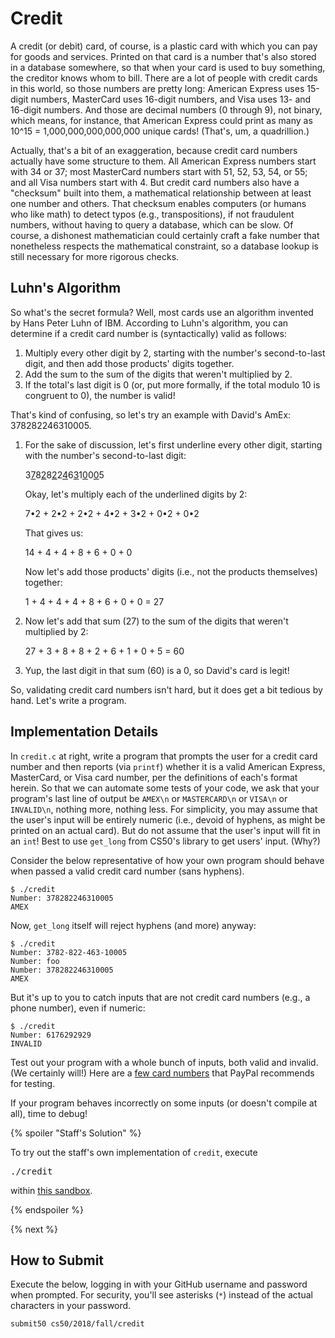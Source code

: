 # Credit

A credit (or debit) card, of course, is a plastic card with which you can pay for goods and services. Printed on that card is a number that's also stored in a database somewhere, so that when your card is used to buy something, the creditor knows whom to bill. There are a lot of people with credit cards in this world, so those numbers are pretty long: American Express uses 15-digit numbers, MasterCard uses 16-digit numbers, and Visa uses 13- and 16-digit numbers.  And those are decimal numbers (0 through 9), not binary, which means, for instance, that American Express could print as many as 10^15 = 1,000,000,000,000,000 unique cards! (That's, um, a quadrillion.)

Actually, that's a bit of an exaggeration, because credit card numbers actually have some structure to them. All American Express numbers start with 34 or 37; most MasterCard numbers start with 51, 52, 53, 54, or 55; and all Visa numbers start with 4. But credit card numbers also have a "checksum" built into them, a mathematical relationship between at least one number and others. That checksum enables computers (or humans who like math) to detect typos (e.g., transpositions), if not fraudulent numbers, without having to query a database, which can be slow. Of course, a dishonest mathematician could certainly craft a fake number that nonetheless respects the mathematical constraint, so a database lookup is still necessary for more rigorous checks.

## Luhn's Algorithm 

So what's the secret formula?  Well, most cards use an algorithm invented by Hans Peter Luhn of IBM. According to Luhn's algorithm, you can determine if a credit card number is (syntactically) valid as follows:

1. Multiply every other digit by 2, starting with the number's second-to-last digit, and then add those products' digits together.
1. Add the sum to the sum of the digits that weren't multiplied by 2.
1. If the total's last digit is 0 (or, put more formally, if the total modulo 10 is congruent to 0), the number is valid!

That's kind of confusing, so let's try an example with David's AmEx: 378282246310005.

1. For the sake of discussion, let's first underline every other digit, starting with the number's second-to-last digit:
   
   3<u>7</u>8<u>2</u>8<u>2</u>2<u>4</u>6<u>3</u>1<u>0</u>0<u>0</u>5

   Okay, let's multiply each of the underlined digits by 2:

   7•2 + 2•2 + 2•2 + 4•2 + 3•2 + 0•2 + 0•2

   That gives us:

   14 + 4 + 4 + 8 + 6 + 0 + 0

   Now let's add those products' digits (i.e., not the products themselves) together:

   1 + 4 + 4 + 4 + 8 + 6 + 0 + 0 = 27

1. Now let's add that sum (27) to the sum of the digits that weren't multiplied by 2:

   27 + 3 + 8 + 8 + 2 + 6 + 1 + 0 + 5 = 60

1. Yup, the last digit in that sum (60) is a 0, so David's card is legit!

So, validating credit card numbers isn't hard, but it does get a bit tedious by hand. Let's write a program.

## Implementation Details 

In `credit.c` at right, write a program that prompts the user for a credit card number and then reports (via `printf`) whether it is a valid American Express, MasterCard, or Visa card number, per the definitions of each's format herein. So that we can automate some tests of your code, we ask that your program's last line of output be `AMEX\n` or `MASTERCARD\n` or `VISA\n` or `INVALID\n`, nothing more, nothing less. For simplicity, you may assume that the user's input will be entirely numeric (i.e., devoid of hyphens, as might be printed on an actual card). But do not assume that the user's input will fit in an `int`! Best to use `get_long` from CS50's library to get users' input. (Why?)

Consider the below representative of how your own program should behave when passed a valid credit card number (sans hyphens).

```
$ ./credit
Number: 378282246310005
AMEX
```

Now, `get_long` itself will reject hyphens (and more) anyway:

```
$ ./credit
Number: 3782-822-463-10005
Number: foo
Number: 378282246310005
AMEX
```

But it's up to you to catch inputs that are not credit card numbers (e.g., a phone number), even if numeric:

```
$ ./credit
Number: 6176292929
INVALID
```

Test out your program with a whole bunch of inputs, both valid and invalid. (We certainly will!) Here are a [few card numbers](https://developer.paypal.com/docs/classic/payflow/payflow-pro/payflow-pro-testing/#credit-card-numbers-for-testing) that PayPal recommends for testing.

If your program behaves incorrectly on some inputs (or doesn't compile at all), time to debug!

{% spoiler "Staff's Solution" %}

To try out the staff's own implementation of <code>credit</code>, execute

<pre>
./credit
</pre>

within <a href="">this sandbox</a>.

{% endspoiler %}

{% next %}

## How to Submit

Execute the below, logging in with your GitHub username and password when prompted. For security, you'll see asterisks (`*`) instead of the actual characters in your password.

```
submit50 cs50/2018/fall/credit
```
